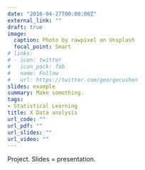 ```yaml
---
date: "2016-04-27T00:00:00Z"
external_link: ""
draft: true
image:
  caption: Photo by rawpixel on Unsplash
  focal_point: Smart
# links:
# - icon: twitter
#   icon_pack: fab
#   name: Follow
#   url: https://twitter.com/georgecushen
slides: example
summary: Make something.
tags:
- Statistical Learning
title: X Data analysis
url_code: ""
url_pdf: ""
url_slides: ""
url_video: ""
---
```


Project. Slides = presentation.